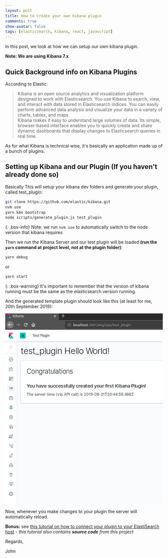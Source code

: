 ```yaml
---
layout: post
title: How to create your own kibana plugin
comments: true
show-avatar: false
tags: [elasticsearch, kibana, react, javascript]
---
```

In this post, we look at how we can setup our own kibana plugin.

**Note: We are using Kibana 7.x**

## Quick Background info on Kibana Plugins

According to Elastic:

> Kibana is an open source analytics and visualization platform designed to work with Elasticsearch. You use Kibana to search, view, and interact with data stored in Elasticsearch indices. You can easily perform advanced data analysis and visualize your data in a variety of charts, tables, and maps.
> <br>
> Kibana makes it easy to understand large volumes of data. Its simple, browser-based interface enables you to quickly create and share dynamic dashboards that display changes to Elasticsearch queries in real time.

As for what Kibana is technical wise, it's basically an application made up of a bunch of plugins.

## Setting up Kibana and our Plugin (If you haven't already done so)

Basically This will setup your kibana dev folders and generate your plugin, called test_plugin:

```bash
git clone https://github.com/elastic/kibana.git
nvm use
yarn kbn bootstrap
node scripts/generate_plugin.js test_plugin
```

{: .box-info}
Note: we run ```nvm use``` to automatically switch to the node version that kibana requires

Then we run the Kibana Server and our test plugin will be loaded **(run the ```yarn``` command at project level, not at the plugin folder)**:

```bash
yarn debug
```

or

```bash
yarn start
```

{: .box-warning}
It's important to remember that the version of kibana running must be the same as the elasticsearch version running.

And the generated template plugin should look like this (at least for me, 20th September 2019):

![Plugin](/img/kibana/plugin-home.png)

Now, whenever you make changes to your plugin the server will automatically reload.

**Bonus:** see [this tutorial on how to connect your plugin to your ElastiSearch host](/2019-09-20-how-to-query-elasticsearch-in-kibana-plugin) - *this tutorial also contains **source code** from this project*

Regards,

John
